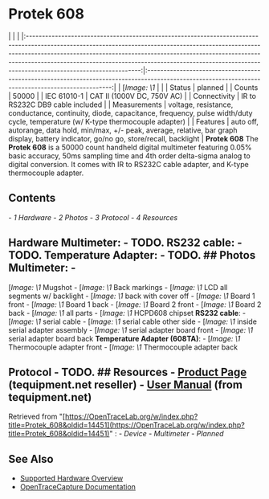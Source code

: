 # Protek 608
| | | |:-----------------------------------------------------------------------------------------------------------------------------------------------------------------------------------------------------------------------------------------------------------------------------------------------------------------------------------------------------------:|:-------------------------------------------------------------------------------------------------------------------------------------------------:| | [*Image: \1* | | | Status | planned | | Counts | 50000 | | IEC 61010-1 | CAT II (1000V DC, 750V AC) | | Connectivity | IR to RS232C DB9 cable included | | Measurements | voltage, resistance, conductance, continuity, diode, capacitance, frequency, pulse width/duty cycle, temperature (w/ K-type thermocouple adapter) | | Features | auto off, autorange, data hold, min/max, +/- peak, average, relative, bar graph display, battery indicator, go/no go, store/recall, backlight | **Protek 608** The **Protek 608** is a 50000 count handheld digital multimeter featuring 0.05% basic accuracy, 50ms sampling time and 4th order delta-sigma analog to digital conversion. It comes with IR to RS232C cable adapter, and K-type thermocouple adapter.
## Contents
\- *1 Hardware* \- *2 Photos* \- *3 Protocol* \- *4 Resources*
## Hardware **Multimeter**: \- TODO. **RS232 cable**: \- TODO. **Temperature Adapter**: \- TODO. ## Photos **Multimeter**: \-
[*Image: \1*
Mugshot
\-
[*Image: \1*
Back markings
\-
[*Image: \1*
LCD all segments w/ backlight
\-
[*Image: \1*
back with cover off
\-
[*Image: \1*
Board 1 front
\-
[*Image: \1*
Board 1 back
\-
[*Image: \1*
Board 2 front
\-
[*Image: \1*
Board 2 back
\-
[*Image: \1*
all parts
\-
[*Image: \1*
HCPD608 chipset
**RS232 cable**: \-
[*Image: \1*
serial cable
\-
[*Image: \1*
serial cable other side
\-
[*Image: \1*
inside serial adapter assembly
\-
[*Image: \1*
serial adapter board front
\-
[*Image: \1*
serial adapter board back
**Temperature Adapter (608TA)**: \-
[*Image: \1*
Thermocouple adapter front
\-
[*Image: \1*
Thermocouple adapter back
## Protocol \- TODO. ## Resources \- [Product Page](https://www.tequipment.net/Protek608.asp) (tequipment.net reseller) \- [User Manual](https://res.cloudinary.com/iwh/image/upload/q_auto,g_center/assets/1/26/Documents/Protek/608/608_doc_2.pdf) (from tequipment.net)
Retrieved from "[https://OpenTraceLab.org/w/index.php?title=Protek_608&oldid=14451](https://OpenTraceLab.org/w/index.php?title=Protek_608&oldid=14451)"
: \- *Device* \- *Multimeter* \- *Planned*
## See Also
- [Supported Hardware Overview](../supported-hardware.md)
- [OpenTraceCapture Documentation](../../opentracecapture/overview.md)
